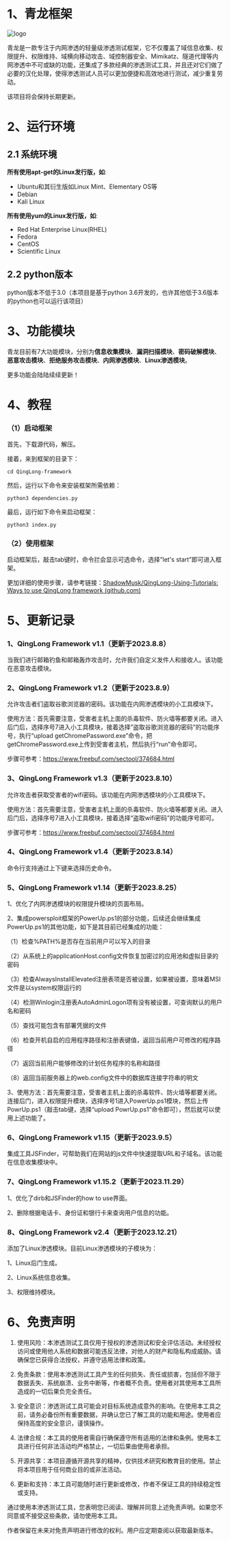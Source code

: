 # 1、青龙框架

![logo](readme.assets/logo.jpg)

青龙是一款专注于内网渗透的轻量级渗透测试框架，它不仅覆盖了域信息收集、权限提升、权限维持、域横向移动攻击、域控制器安全、Mimikatz、隧道代理等内网渗透中不可或缺的功能，还集成了多款经典的渗透测试工具，并且还对它们做了必要的汉化处理，使得渗透测试人员可以更加便捷和高效地进行测试，减少重复劳动。

该项目将会保持长期更新。

# 2、运行环境

## 2.1 系统环境

**所有使用apt-get的Linux发行版，如**:

- Ubuntu和其衍生版如Linux Mint、Elementary OS等
- Debian
- Kali Linux

**所有使用yum的Linux发行版，如**:

- Red Hat Enterprise Linux(RHEL)
- Fedora
- CentOS
- Scientific Linux

## 2.2 python版本

python版本不低于3.0（本项目是基于python 3.6开发的，也许其他低于3.6版本的python也可以运行该项目）

# 3、功能模块          

青龙目前有7大功能模块，分别为**信息收集模块**、**漏洞扫描模块**、**密码破解模块**、**恶意攻击模块**、**拒绝服务攻击模块**、**内网渗透模块**、**Linux渗透模块**。

更多功能会陆陆续续更新！

# 4、教程

### （1）启动框架

首先，下载源代码，解压。

接着，来到框架的目录下：

```shell
cd QingLong-framework
```

然后，运行以下命令来安装框架所需依赖：                         

```shell
python3 dependencies.py
```

最后，运行如下命令来启动框架：

```shell
python3 index.py
```

### （2）使用框架

启动框架后，敲击tab键时，命令拦会显示可选命令，选择“let's start”即可进入框架。

更加详细的使用步骤，请参考链接：[ShadowMusk/QingLong-Using-Tutorials: Ways to use QingLong framework (github.com)](https://github.com/ShadowMusk/QingLong-Using-Tutorials)

# 5、更新记录

### 1、QingLong Framework v1.1（更新于2023.8.8）

当我们进行邮箱钓鱼和邮箱轰炸攻击时，允许我们自定义发件人和接收人。该功能在恶意攻击模块。

### 2、QingLong Framework v1.2（更新于2023.8.9）

允许攻击者们盗取谷歌浏览器的密码。该功能在内网渗透模块的小工具模块下。

使用方法：首先需要注意，受害者主机上面的杀毒软件、防火墙等都要关闭。进入后门后，选择序号7进入小工具模块，接着选择”盗取谷歌浏览器的密码”的功能序号，执行“upload getChromePassword.exe”命令，把getChromePassword.exe上传到受害者主机，然后执行“run”命令即可。

步骤可参考：https://www.freebuf.com/sectool/374684.html

### 3、QingLong Framework v1.3（更新于2023.8.10）

允许攻击者获取受害者的wifi密码。该功能在内网渗透模块的小工具模块下。

使用方法：首先需要注意，受害者主机上面的杀毒软件、防火墙等都要关闭。进入后门后，选择序号7进入小工具模块，接着选择“盗取wifi密码”的功能序号即可。

步骤可参考：https://www.freebuf.com/sectool/374684.html

### 4、QingLong Framework v1.4（更新于2023.8.14）

命令行支持通过上下键来选择历史命令。

### 5、QingLong Framework v1.14（更新于2023.8.25）

1、优化了内网渗透模块的权限提升模块的页面布局。

2、集成powersploit框架的PowerUp.ps1的部分功能，后续还会继续集成PowerUp.ps1的其他功能，如下是其目前已经集成的功能：

（1）检查%PATH%是否存在当前用户可以写入的目录

（2）从系统上的applicationHost.config文件恢复加密过的应用池和虚拟目录的密码

（3）检查AlwaysInstallElevated注册表项是否被设置，如果被设置，意味着MSI文件是以system权限运行的

（4）检测Winlogin注册表AutoAdminLogon项有没有被设置，可查询默认的用户名和密码

（5）查找可能包含有部署凭据的文件

（6）检查开机自启的应用程序路径和注册表键值，返回当前用户可修改的程序路径

（7）返回当前用户能够修改的计划任务程序的名称和路径

（8）返回当前服务器上的web.config文件中的数据库连接字符串的明文

3、使用方法：首先需要注意，受害者主机上面的杀毒软件、防火墙等都要关闭。连接后门，进入权限提升模块，选择序号1进入PowerUp.ps1模块，然后上传PowrUp.ps1（敲击tab键，选择“upload PowrUp.ps1”命令即可），然后就可以使用上述功能了。

### 6、QingLong Framework v1.15（更新于2023.9.5）

集成工具JSFinder，可帮助我们在网站的js文件中快速提取URL和子域名。该功能在信息收集模块中。

### 7、QingLong Framework v1.15.2（更新于2023.11.29）

1、优化了dirb和JSFinder的how to use界面。

2、删除根据电话卡、身份证和银行卡来查询用户信息的功能。

### 8、QingLong Framework v2.4（更新于2023.12.21）

添加了Linux渗透模块。目前Linux渗透模块的子模块为：

1、Linux后门生成。

2、Linux系统信息收集。

3、权限维持模块。

# 6、免责声明

1. 使用风险：本渗透测试工具仅用于授权的渗透测试和安全评估活动。未经授权访问或使用他人系统和数据可能违反法律，对他人的财产和隐私构成威胁。请确保您已获得合法授权，并遵守适用法律和政策。

2. 免责条款：使用本渗透测试工具产生的任何损失、责任或损害，包括但不限于数据丢失、系统崩溃、业务中断等，作者概不负责。使用者对其使用本工具所造成的一切后果负完全责任。

3. 安全意识：渗透测试工具可能会对目标系统造成意外的影响。在使用本工具之前，请务必备份所有重要数据，并确认您已了解工具的功能和用途。使用者应保持高度的安全意识，谨慎操作。

4. 法律合规：本工具的使用者需自行确保遵守所有适用的法律和条例。使用本工具进行任何非法活动均严格禁止，一切后果由使用者承担。

5. 开源共享：本项目遵循开源共享的精神，仅供技术研究和教育目的使用。禁止将本项目用于任何商业目的或非法活动。

6. 更新和支持：本工具可能随时进行更新或修改，作者不保证工具的持续稳定性或支持。

通过使用本渗透测试工具，您表明您已阅读、理解并同意上述免责声明。如果您不同意或不接受这些条款，请勿使用本工具。

作者保留在未来对免责声明进行修改的权利。用户应定期查阅以获取最新版本。

